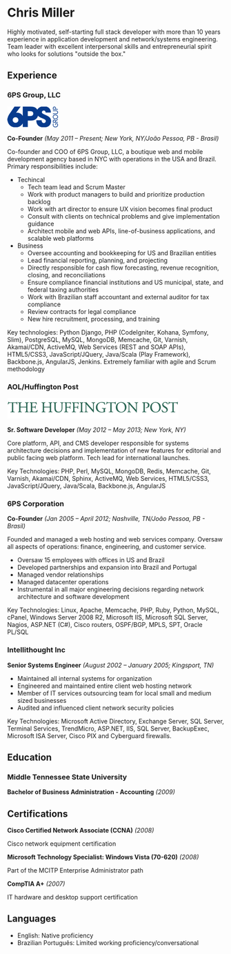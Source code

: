 # Chris Miller
Highly motivated, self-starting full stack developer with more than 10 years experience in application development and network/systems engineering. Team leader with excellent interpersonal skills and entrepreneurial spirit who looks for solutions "outside the box."

## Experience

### 6PS Group, LLC
![6PS Group, LLC Logo](/images/logo-6ps.png) 

**Co-Founder** _(May 2011 – Present; New York, NY/João Pessoa, PB - Brasil)_

Co-founder and COO of 6PS Group, LLC, a boutique web and mobile development agency based in NYC with operations in the USA and Brazil. Primary responsibilities include:

* Techincal
    * Tech team lead and Scrum Master
    * Work with product managers to build and prioritize production backlog
    * Work with art director to ensure UX vision becomes final product
    * Consult with clients on technical problems and give implementation guidance
    * Architect mobile and web APIs, line-of-business applications, and scalable web platforms
* Business
    * Oversee accounting and bookkeeping for US and Brazilian entities
    * Lead financial reporting, planning, and projecting
    * Directly responsible for cash flow forecasting, revenue recognition, closing, and reconciliations
    * Ensure compliance financial institutions and US municipal, state, and federal taxing authorities
    * Work with Brazilian staff accountant and external auditor for tax compliance
    * Review contracts for legal compliance
    * New hire recruitment, processing, and training

Key technologies: Python Django, PHP (CodeIgniter, Kohana, Symfony, Slim), PostgreSQL, MySQL, MongoDB, Memcache, Git, Varnish, Akamai/CDN, ActiveMQ, Web Services (REST and SOAP APIs), HTML5/CSS3, JavaScript/JQuery, Java/Scala (Play Framework), Backbone.js, AngularJS, Jenkins. Extremely familiar with agile and Scrum methodology

### AOL/Huffington Post
![AOL/Huffington Post Logo](/images/logo-huffpost.png) 

**Sr. Software Developer** _(May 2012 – May 2013; New York, NY)_

Core platform, API, and CMS developer responsible for systems architecture decisions and implementation of new features for editorial and public facing web platform. Tech lead for international launches.

Key Technologies: PHP, Perl, MySQL, MongoDB, Redis, Memcache, Git, Varnish, Akamai/CDN, Sphinx, ActiveMQ, Web Services, HTML5/CSS3, JavaScript/JQuery, Java/Scala, Backbone.js, AngularJS

### 6PS Corporation

**Co-Founder** _(Jan 2005 – April 2012; Nashville, TN/João Pessoa, PB - Brasil)_

Founded and managed a web hosting and web services company. Oversaw all aspects of operations: finance, engineering, and customer service. 

* Oversaw 15 employees with offices in US and Brazil
* Developed partnerships and expansion into Brazil and Portugal
* Managed vendor relationships
* Managed datacenter operations
* Instrumental in all major engineering decisions regarding network architecture and software development

Key Technologies: Linux, Apache, Memcache, PHP, Ruby, Python, MySQL, cPanel, Windows Server 2008 R2, Microsoft IIS, Microsoft SQL Server, Nagios, ASP.NET (C#), Cisco routers, OSPF/BGP, MPLS, SPT, Oracle PL/SQL


### Intellithought Inc

**Senior Systems Engineer** _(August 2002 – January 2005; Kingsport, TN)_

* Maintained all internal systems for organization
* Engineered and maintained entire client web hosting network
* Member of IT services outsourcing team for local small and medium sized businesses
* Audited and influenced client network security policies

Key Technologies: Microsoft Active Directory, Exchange Server, SQL Server, Terminal Services, TrendMicro, ASP.NET, IIS, SQL Server, BackupExec, Microsoft ISA Server, Cisco PIX and Cyberguard firewalls.

## Education


### Middle Tennessee State University

**Bachelor of Business Administration - Accounting** _(2009)_

## Certifications

**Cisco Certified Network Associate (CCNA)** _(2008)_

Cisco network equipment certification

**Microsoft Technology Specialist: Windows Vista (70-620)** _(2008)_

Part of the MCITP Enterprise Administrator path

**CompTIA A+** _(2007)_

IT hardware and desktop support certification


## Languages

* English: Native proficiency
* Brazilian Português: Limited working proficiency/conversational